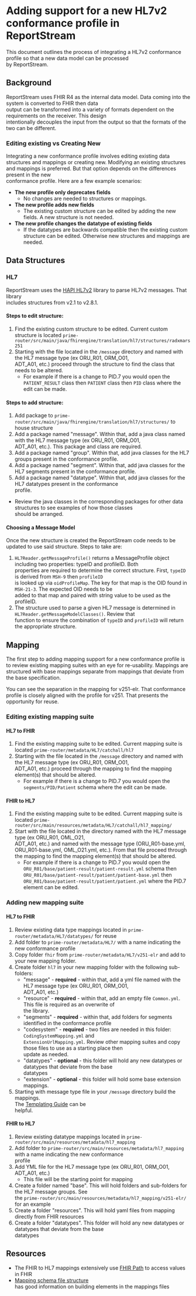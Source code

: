 # Adding support for a new HL7v2 conformance profile in ReportStream

This document outlines the process of integrating a HL7v2 conformance profile so that a new data model can be
processed  
by ReportStream.

## Background

ReportStream uses FHIR R4 as the internal data model. Data coming into the system is converted to FHIR then data  
output can be transformed into a variety of formats dependent on the requirements on the receiver. This design  
intentionally decouples the input from the output so that the formats of the two can be different.

### Editing existing vs Creating New

Integrating a new conformance profile involves editing existing data structures and mappings or creating new. Modifying
an existing structures and mappings is preferred. But that option depends on the differences present in the new   
conformance profile. Here are a few example scenarios:

- **The new profile only deprecates fields**
    - No changes are needed to structures or mappings.
- **The new profile adds new fields**
    - The existing custom structure can be edited by adding the new fields. A new structure is not needed.
- **The new profile changes the datatype of existing fields**
    - If the datatypes are backwards compatible then the existing custom structure can be edited. Otherwise new
      structures and mappings are needed.

## Data Structures

### HL7

ReportStream uses the [HAPI HL7v2](https://github.com/hapifhir/hapi-hl7v2) library to parse HL7v2 messages. That
library  
includes structures from v2.1 to v2.8.1.

#### Steps to edit structure:

1. Find the existing custom structure to be edited. Current custom structure is
   located `prime-router/src/main/java/fhirengine/translation/hl7/structures/radxmars251`
2. Starting with the file located in the `/message` directory and named with the HL7 message type (ex ORU_R01,
   ORM_O01,  
   ADT_A01, etc.) proceed through the structure to find the class that needs to be altered.
    - For example if there is a change to PID.7 you would open the `PATIENT_RESULT` class then `PATIENT` class
      then `PID` class where the edit can be made.

#### Steps to add structure:

1. Add package to `prime-router/src/main/java/fhirengine/translation/hl7/structures/` to house structure
2. Add a package named "message". Within that, add a java class named with the HL7 message type (ex ORU_R01, ORM_O01,  
   ADT_A01, etc.). This package and class are required.
3. Add a package named "group". Within that, add java classes for the HL7 groups present in the conformance profile.
4. Add a package named "segment". Within that, add java classes for the HL7 segments present in the conformance profile.
5. Add a package named "datatype". Within that, add java classes for the HL7 datatypes present in the conformance  
   profile.

- Review the java classes in the corresponding packages for other data structures to see examples of how those classes  
  should be arranged.

#### Choosing a Message Model

Once the new structure is created the ReportStream code needs to be updated to use said structure. Steps to take are:

1. `HL7Reader.getMessageProfile()` returns a MessageProfile object including two properties: typeID and profileID.
   Both  
   properties are required to determine the correct structure. First, `typeID` is derived from `MSH-9`
   then `profileID`  
   is looked up via `oidProfileMap`. The key for that map is the OID found in `MSH-21-3`. The expected OID needs to be  
   added to that map and paired with string value to be used as the profileID.
2. The structure used to parse a given HL7 message is determined in `HL7Reader.getMessageModelClasses()`. Review that  
   function to ensure the combination of `typeID` and `profileID` will return the appropriate structure.

## Mapping

The first step to adding mapping support for a new conformance profile is to review existing mapping suites with an eye
for re-usability.
Mappings are structured with base mappings separate from mappings that deviate from the base specification.

You can see the separation in the mapping for v251-elr. That conformance profile is closely aligned with the profile for
v251. That presents the opportunity for reuse.

### Editing existing mapping suite

#### HL7 to FHIR

1. Find the existing mapping suite to be edited. Current mapping suite is
   located `prime-router/metadata/HL7/catchall/hl7`
2. Starting with the file located in the `/message` directory and named with the HL7 message type (ex ORU_R01,
   ORM_O01,  
   ADT_A01, etc.) proceed through the mapping to find the mapping element(s) that should be altered.
    - For example if there is a change to PID.7 you would open the `segments/PID/Patient` schema where the edit can be
      made.

#### FHIR to HL7

1. Find the existing mapping suite to be edited. Current mapping suite is
   located `prime-router/src/main/resources/metadata/HL7/catchall/hl7_mapping/`
2. Start with the file located in the directory named with the HL7 message type (ex ORU_R01, OML_O21,  
   ADT_A01, etc.) and named with the message type (ORU_R01-base.yml, ORU_R01-base.yml, OML_O21.yml, etc.). From that
   file proceed through the mapping to find the mapping element(s) that should be altered.
    - For example if there is a change to PID.7 you would open the `ORU_R01/base/patient-result/patient-result.yml`
      schema then `ORU_R01/base/patient-result/patient/patient-base.yml`
      then `ORU_R01/base/patient-result/patient/patient.yml` where the PID.7 element can be edited.

### Adding new mapping suite

#### HL7 to FHIR

1. Review existing data type mappings located in `prime-router/metadata/HL7/datatypes/` for reuse
2. Add folder to `prime-router/metadata/HL7/` with a name indicating the new conformance profile
3. Copy folder `fhir` from `prime-router/metadata/HL7/v251-elr` and add to your new mapping folder.
4. Create folder `hl7` in your new mapping folder with the following sub-folders:
    - "message" - **required** - within that, add a yml file named with the HL7 message type (ex ORU_R01, ORM_O01,  
      ADT_A01, etc.)
    - "resource" - **required** - within that, add an empty file `Common.yml`. This file is required as an overwrite
      of  
      the library.
    - "segments" - **required** - within that, add folders for segments identified in the conformance profile
    - "codesystem" - **required** - two files are needed in this folder: `CodingSystemMapping.yml` and  
      `ExtensionUrlMapping.yml`. Review other mapping suites and copy those files to use as a starting place then  
      update as needed.
    - "datatypes" - **optional** - this folder will hold any new datatypes or datatypes that deviate from the base  
      datatypes
    - "extension" - **optional** - this folder will hold some base extension mappings.
5. Starting with message type file in your `/message` directory build the mappings.  
   The [Templating Guide](https://github.com/LinuxForHealth/hl7v2-fhir-converter/blob/master/TEMPLATING.md) can be  
   helpful.

#### FHIR to HL7

1. Review existing datatype mappings located in `prime-router/src/main/resources/metadata/hl7_mapping`
2. Add folder to `prime-router/src/main/resources/metadata/hl7_mapping` with a name indicating the new conformance  
   profile
3. Add YML file for the HL7 message type (ex ORU_R01, ORM_O01, ADT_A01, etc.)
    - This file will be the starting point for mapping
4. Create a folder named "base". This will hold folders and sub-folders for the HL7 message groups. See  
   the `prime-router/src/main/resources/metadata/hl7_mapping/v251-elr/` for an example
5. Create a folder "resources". This will hold yaml files from mapping directly from FHIR resources
6. Create a folder "datatypes". This folder will hold any new datatypes or datatypes that deviate from the base  
   datatypes

## Resources

- The FHIR to HL7 mappings extensively use [FHIR Path](https://hl7.org/fhirpath/N1/) to access values in FHIR
- [Mapping schema file structure](https://github.com/CDCgov/prime-reportstream/blob/master/prime-router/docs/design/design/mapping-schemas.md)  
  has good information on building elements in the mappings files